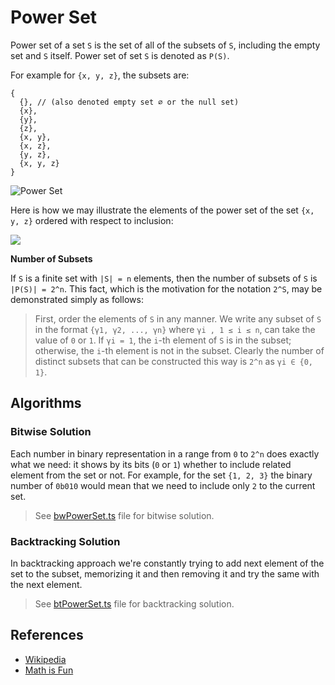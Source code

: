 # Power Set

Power set of a set `S` is the set of all of the subsets of `S`, including the
empty set and `S` itself. Power set of set `S` is denoted as `P(S)`. 

For example for `{x, y, z}`, the subsets
are:

```text
{
  {}, // (also denoted empty set ∅ or the null set)
  {x},
  {y},
  {z},
  {x, y},
  {x, z},
  {y, z},
  {x, y, z}
}
```

![Power Set](https://www.mathsisfun.com/sets/images/power-set.svg)

Here is how we may illustrate the elements of the power set of the set `{x, y, z}` ordered with respect to 
inclusion:

![](https://upload.wikimedia.org/wikipedia/commons/e/ea/Hasse_diagram_of_powerset_of_3.svg)

**Number of Subsets**

If `S` is a finite set with `|S| = n` elements, then the number of subsets 
of `S` is `|P(S)| = 2^n`. This fact, which is the motivation for the 
notation `2^S`, may be demonstrated simply as follows:

> First, order the elements of `S` in any manner. We write any subset of `S` in 
the format `{γ1, γ2, ..., γn}` where `γi , 1 ≤ i ≤ n`, can take the value 
of `0` or `1`. If `γi = 1`, the `i`-th element of `S` is in the subset;
otherwise, the `i`-th element is not in the subset. Clearly the number of 
distinct subsets that can be constructed this way is `2^n` as `γi ∈ {0, 1}`.

## Algorithms

### Bitwise Solution

Each number in binary representation in a range from `0` to `2^n` does exactly 
what we need: it shows by its bits (`0` or `1`) whether to include related 
element from the set or not. For example, for the set `{1, 2, 3}` the binary 
number of `0b010` would mean that we need to include only `2` to the current set.

> See [bwPowerSet.ts](./bwPowerSet.ts) file for bitwise solution.

### Backtracking Solution

In backtracking approach we're constantly trying to add next element of the set
to the subset, memorizing it and then removing it and try the same with the next
element.

> See [btPowerSet.ts](./btPowerSet.ts) file for backtracking solution.

## References

* [Wikipedia](https://en.wikipedia.org/wiki/Power_set)
* [Math is Fun](https://www.mathsisfun.com/sets/power-set.html)
